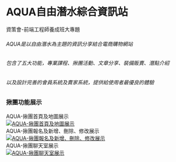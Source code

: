 AQUA自由潛水綜合資訊站
=============
資策會-前端工程師養成班大專題  
###### AQUA是以自由潛水為主題的資訊分享結合電商購物網站
###### 包含了五大功能，專業課程、揪團活動、文章分享、裝備販賣、潛點介紹
###### 以及設計完善的會員系統及賣家系統，提供給使用者最優良的體驗

### 揪團功能展示
AQUA-揪團首頁及地圖展示  
[![AQUA-揪團首頁及地圖展示](http://img.youtube.com/vi/RL8RmWDP3Mw/0.jpg)](http://www.youtube.com/watch?v=RL8RmWDP3Mw "AQUA-揪團首頁及地圖展示")  
AQUA-揪團報名及新增、刪除、修改展示  
[![AQUA-揪團報名及新增、刪除、修改展示](http://img.youtube.com/vi/9FPbrApRsQU/0.jpg)](http://www.youtube.com/watch?v=9FPbrApRsQU "AQUA-揪團報名及新增、刪除、修改展示")  
AQUA-揪團聊天室展示  
[![AQUA-揪團聊天室展示](http://img.youtube.com/vi/xPW3W4aGD0Y/0.jpg)](http://www.youtube.com/watch?v=xPW3W4aGD0Y "AQUA-揪團聊天室展示")
